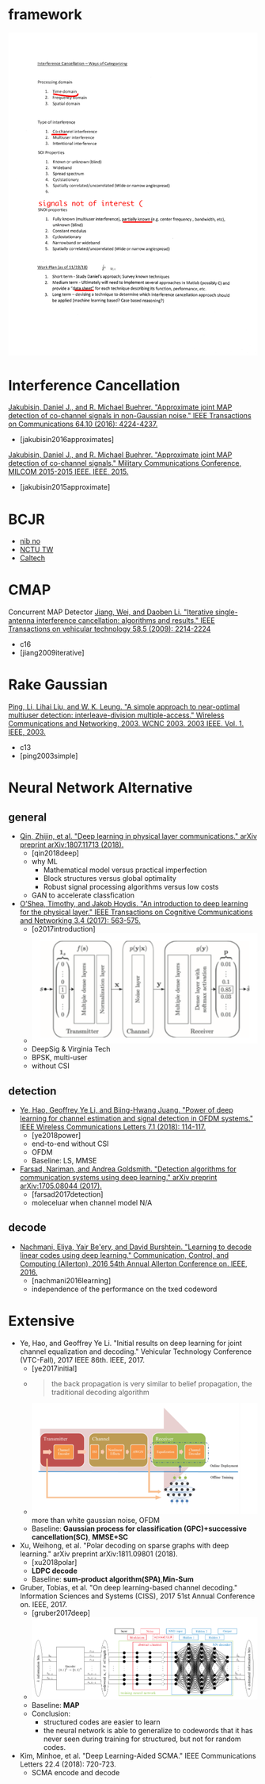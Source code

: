 # framework
![](frame.png)


# Interference Cancellation
[Jakubisin, Daniel J., and R. Michael Buehrer. "Approximate joint MAP detection of co-channel signals in non-Gaussian noise." IEEE Transactions on Communications 64.10 (2016): 4224-4237.](https://ieeexplore.ieee.org/stamp/stamp.jsp?tp=&arnumber=7534739)
* [jakubisin2016approximates]  

[Jakubisin, Daniel J., and R. Michael Buehrer. "Approximate joint MAP detection of co-channel signals." Military Communications Conference, MILCOM 2015-2015 IEEE. IEEE, 2015.](https://ieeexplore.ieee.org/stamp/stamp.jsp?tp=&arnumber=7357662)
* [jakubisin2015approximate]

# BCJR
* [nib no](http://www.ii.uib.no/~eirik/INF244/Lectures/Lecture11.pdf)
* [NCTU TW](http://mapl.nctu.edu.tw/sample/MPEG/cwww/wiki/core/uploads/Course/CC2011/7.pdf)
* [Caltech](http://www.work.caltech.edu/~ling/webs/EE127/EE127C/homework/Ling.pdf)

# CMAP
Concurrent MAP Detector
[Jiang, Wei, and Daoben Li. "Iterative single-antenna interference cancellation: algorithms and results." IEEE Transactions on vehicular technology 58.5 (2009): 2214-2224](https://ieeexplore.ieee.org/stamp/stamp.jsp?tp=&arnumber=4703273)
* c16
* [jiang2009iterative]

# Rake Gaussian
[Ping, Li, Lihai Liu, and W. K. Leung. "A simple approach to near-optimal multiuser detection: interleave-division multiple-access." Wireless Communications and Networking, 2003. WCNC 2003. 2003 IEEE. Vol. 1. IEEE, 2003.](https://ieeexplore.ieee.org/stamp/stamp.jsp?tp=&arnumber=1200381)
* c13
* [ping2003simple]



# Neural Network Alternative
## general 
* [Qin, Zhijin, et al. "Deep learning in physical layer communications." arXiv preprint arXiv:1807.11713 (2018).](https://arxiv.org/pdf/1807.11713.pdf)
    * [qin2018deep]
    * why ML
        * Mathematical model versus practical imperfection
        * Block structures versus global optimality
        * Robust signal processing algorithms versus low costs
    * GAN to accelerate classfication
* [O’Shea, Timothy, and Jakob Hoydis. "An introduction to deep learning for the physical layer." IEEE Transactions on Cognitive Communications and Networking 3.4 (2017): 563-575.](https://ieeexplore.ieee.org/stamp/stamp.jsp?tp=&arnumber=8054694)
    * [o2017introduction]
    * ![](sys3.png)
    * DeepSig & Virginia Tech
    * BPSK, multi-user
    * without CSI

## detection
* [Ye, Hao, Geoffrey Ye Li, and Biing-Hwang Juang. "Power of deep learning for channel estimation and signal detection in OFDM systems." IEEE Wireless Communications Letters 7.1 (2018): 114-117.](https://ieeexplore.ieee.org/stamp/stamp.jsp?tp=&arnumber=8052521)
    * [ye2018power]
    * end-to-end without CSI
    *  OFDM
    * Baseline: LS, MMSE
* [Farsad, Nariman, and Andrea Goldsmith. "Detection algorithms for communication systems using deep learning." arXiv preprint arXiv:1705.08044 (2017).](https://arxiv.org/pdf/1705.08044.pdf)
    * [farsad2017detection]
    * moleceluar when channel model N/A

## decode
* [Nachmani, Eliya, Yair Be'ery, and David Burshtein. "Learning to decode linear codes using deep learning." Communication, Control, and Computing (Allerton), 2016 54th Annual Allerton Conference on. IEEE, 2016.](https://ieeexplore.ieee.org/stamp/stamp.jsp?arnumber=7852251)
    * [nachmani2016learning]
    * independence of the performance on the txed codeword
    


# Extensive
*   Ye, Hao, and Geoffrey Ye Li. "Initial results on deep learning for joint channel equalization and decoding." Vehicular Technology Conference (VTC-Fall), 2017 IEEE 86th. IEEE, 2017.  
    * [ye2017initial]
    * > the back propagation is very similar to belief propagation, the traditional decoding algorithm
    * ![](sys.png) more than white gaussian noise, OFDM
    * Baseline: __Gaussian process for classification (GPC)+successive cancellation(SC)__, __MMSE+SC__
* Xu, Weihong, et al. "Polar decoding on sparse graphs with deep learning." arXiv preprint arXiv:1811.09801 (2018).
    * [xu2018polar]
    * __LDPC decode__
    * Baseline: __sum-product algorithm(SPA)__,__Min-Sum__
* Gruber, Tobias, et al. "On deep learning-based channel decoding." Information Sciences and Systems (CISS), 2017 51st Annual Conference on. IEEE, 2017.
    * [gruber2017deep]
    * ![](sys2.png)
    * Baseline: __MAP__
    * Conclusion:
        * structured codes are easier to learn
        *  the neural network is able to generalize to codewords that it has never seen during training for structured, but not for random codes.
* Kim, Minhoe, et al. "Deep Learning-Aided SCMA." IEEE Communications Letters 22.4 (2018): 720-723.
    * SCMA encode and decode